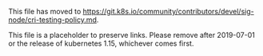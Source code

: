 This file has moved to https://git.k8s.io/community/contributors/devel/sig-node/cri-testing-policy.md.

This file is a placeholder to preserve links.  Please remove after 2019-07-01 or the release of kubernetes 1.15, whichever comes first.
